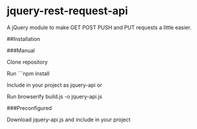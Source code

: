 # jquery-rest-request-api
A jQuery module to make GET POST PUSH and PUT requests a little easier.

##Installation

###Manual

Clone repository

Run ```npm install

Include in your project as jquery-api or

Run browserify build.js -o jquery-api.js

###Preconfigured

Download jquery-api.js and include in your project
